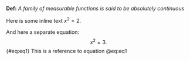 **Def:** *A family of measurable functions is said to be absolutely continuous*

Here is some inline text $x^{2} = 2$.

And here a separate equation:
$$ x^{2} = 3. $$ {#eq:eq1}
This is a reference to equation @eq:eq1
